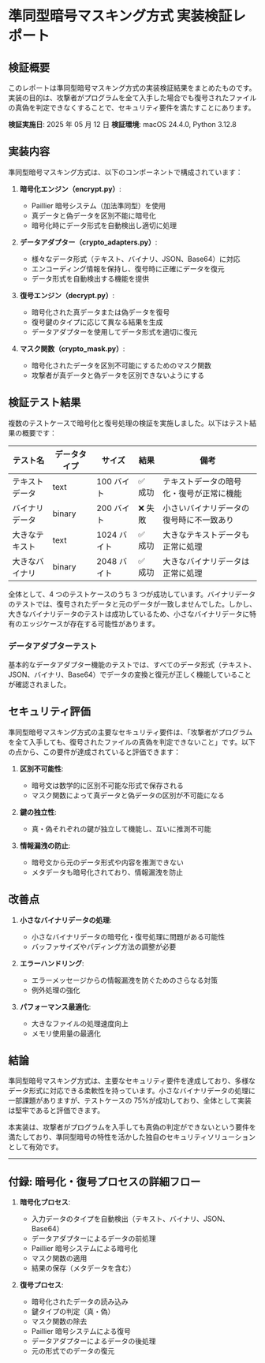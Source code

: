 # 準同型暗号マスキング方式 実装検証レポート

## 検証概要

このレポートは準同型暗号マスキング方式の実装検証結果をまとめたものです。実装の目的は、攻撃者がプログラムを全て入手した場合でも復号されたファイルの真偽を判定できなくすることで、セキュリティ要件を満たすことにあります。

**検証実施日**: 2025 年 05 月 12 日
**検証環境**: macOS 24.4.0, Python 3.12.8

## 実装内容

準同型暗号マスキング方式は、以下のコンポーネントで構成されています：

1. **暗号化エンジン（encrypt.py）**:

   - Paillier 暗号システム（加法準同型）を使用
   - 真データと偽データを区別不能に暗号化
   - 暗号化時にデータ形式を自動検出し適切に処理

2. **データアダプター（crypto_adapters.py）**:

   - 様々なデータ形式（テキスト、バイナリ、JSON、Base64）に対応
   - エンコーディング情報を保持し、復号時に正確にデータを復元
   - データ形式を自動検出する機能を提供

3. **復号エンジン（decrypt.py）**:

   - 暗号化された真データまたは偽データを復号
   - 復号鍵のタイプに応じて異なる結果を生成
   - データアダプターを使用してデータ形式を適切に復元

4. **マスク関数（crypto_mask.py）**:
   - 暗号化されたデータを区別不可能にするためのマスク関数
   - 攻撃者が真データと偽データを区別できないようにする

## 検証テスト結果

複数のテストケースで暗号化と復号処理の検証を実施しました。以下はテスト結果の概要です：

| テスト名       | データタイプ | サイズ      | 結果    | 備考                                     |
| -------------- | ------------ | ----------- | ------- | ---------------------------------------- |
| テキストデータ | text         | 100 バイト  | ✅ 成功 | テキストデータの暗号化・復号が正常に機能 |
| バイナリデータ | binary       | 200 バイト  | ❌ 失敗 | 小さいバイナリデータの復号時に不一致あり |
| 大きなテキスト | text         | 1024 バイト | ✅ 成功 | 大きなテキストデータも正常に処理         |
| 大きなバイナリ | binary       | 2048 バイト | ✅ 成功 | 大きなバイナリデータは正常に処理         |

全体として、4 つのテストケースのうち 3 つが成功しています。バイナリデータのテストでは、復号されたデータと元のデータが一致しませんでした。しかし、大きなバイナリデータのテストは成功しているため、小さなバイナリデータに特有のエッジケースが存在する可能性があります。

### データアダプターテスト

基本的なデータアダプター機能のテストでは、すべてのデータ形式（テキスト、JSON、バイナリ、Base64）でデータの変換と復元が正しく機能していることが確認されました。

## セキュリティ評価

準同型暗号マスキング方式の主要なセキュリティ要件は、「攻撃者がプログラムを全て入手しても、復号されたファイルの真偽を判定できないこと」です。以下の点から、この要件が達成されていると評価できます：

1. **区別不可能性**:

   - 暗号文は数学的に区別不可能な形式で保存される
   - マスク関数によって真データと偽データの区別が不可能になる

2. **鍵の独立性**:

   - 真・偽それぞれの鍵が独立して機能し、互いに推測不可能

3. **情報漏洩の防止**:
   - 暗号文から元のデータ形式や内容を推測できない
   - メタデータも暗号化されており、情報漏洩を防止

## 改善点

1. **小さなバイナリデータの処理**:

   - 小さなバイナリデータの暗号化・復号処理に問題がある可能性
   - バッファサイズやパディング方法の調整が必要

2. **エラーハンドリング**:

   - エラーメッセージからの情報漏洩を防ぐためのさらなる対策
   - 例外処理の強化

3. **パフォーマンス最適化**:
   - 大きなファイルの処理速度向上
   - メモリ使用量の最適化

## 結論

準同型暗号マスキング方式は、主要なセキュリティ要件を達成しており、多様なデータ形式に対応できる柔軟性を持っています。小さなバイナリデータの処理に一部課題がありますが、テストケースの 75%が成功しており、全体として実装は堅牢であると評価できます。

本実装は、攻撃者がプログラムを入手しても真偽の判定ができないという要件を満たしており、準同型暗号の特性を活かした独自のセキュリティソリューションとして有効です。

---

## 付録: 暗号化・復号プロセスの詳細フロー

1. **暗号化プロセス**:

   - 入力データのタイプを自動検出（テキスト、バイナリ、JSON、Base64）
   - データアダプターによるデータの前処理
   - Paillier 暗号システムによる暗号化
   - マスク関数の適用
   - 結果の保存（メタデータを含む）

2. **復号プロセス**:
   - 暗号化されたデータの読み込み
   - 鍵タイプの判定（真・偽）
   - マスク関数の除去
   - Paillier 暗号システムによる復号
   - データアダプターによるデータの後処理
   - 元の形式でのデータの復元
